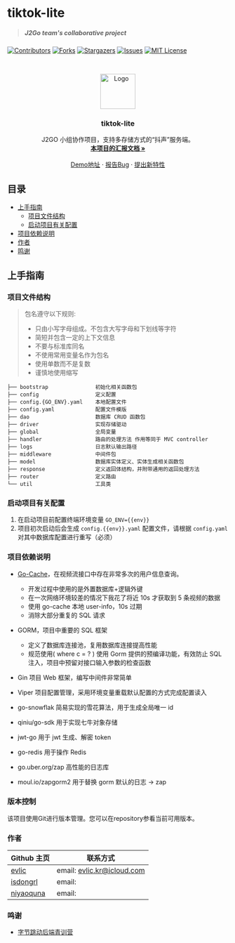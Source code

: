 # tiktok-lite

>  ##### J2Go team's collaborative project

<!-- PROJECT SHIELDS -->

[![Contributors][contributors-shield]][contributors-url]
[![Forks][forks-shield]][forks-url]
[![Stargazers][stars-shield]][stars-url]
[![Issues][issues-shield]][issues-url]
[![MIT License][license-shield]][license-url]

<!-- PROJECT LOGO -->
<br />

<p align="center">
  <a href="https://github.com/bytedance-camp-j2go/tiktok_lite_repo">
    <img src="https://avatars.githubusercontent.com/u/104659389?s=200&v=4" alt="Logo" width="80" height="80">
  </a>


  <h3 align="center">tiktok-lite</h3>
  <p align="center">
    J2GO 小组协作项目，支持多存储方式的“抖声”服务端。
    <br />
    <a href="https://r4qkym36wq.feishu.cn/docx/doxcnU7rEwbhTeauZfotujaRZTd"><strong>本项目的汇报文档 »</strong></a>
    <br />
    <br />
    <a href="https://dy.evlic.cn">Demo地址</a>
    ·
    <a href="https://github.com/bytedance-camp-j2go/tiktok_lite_repo/issues">报告Bug</a>
    ·
    <a href="https://github.com/bytedance-camp-j2go/tiktok_lite_repo/issues">提出新特性</a>
  </p>


</p>

## 目录

- [上手指南](#上手指南)
  - [项目文件结构](#项目文件结构)
  - [启动项目有关配置](#启动项目有关配置)
- [项目依赖说明](#项目依赖说明)
- [作者](#作者)
- [鸣谢](#鸣谢)

## 上手指南

### 项目文件结构

> 包名遵守以下规则:
>
> - 只由小写字母组成。不包含大写字母和下划线等字符
> - 简短并包含一定的上下文信息
> - 不要与标准库同名
> - 不使用常用变量名作为包名
> - 使用单数而不是复数
> - 谨慎地使用缩写

```
├── bootstrap           	初始化相关函数包
├── config              	定义配置
├── config.{GO_ENV}.yaml	本地配置文件
├── config.yaml         	配置文件模版
├── dao                 	数据库 CRUD 函数包
├── driver              	实现存储驱动
├── global              	全局变量
├── handler             	路由的处理方法 作用等同于 MVC controller
├── logs                	日志默认输出路径
├── middleware          	中间件包
├── model               	数据库实体定义、实体生成相关函数包
├── response            	定义返回体结构，并附带通用的返回处理方法
├── router              	定义路由
└── util                	工具类
```

### 启动项目有关配置

1. 在启动项目前配置终端环境变量 `GO_ENV={{env}}`
2. 项目初次启动后会生成 `config.{{env}}.yaml` 配置文件，请根据 `config.yaml` 对其中数据库配置进行重写（必须）

### 项目依赖说明

- [Go-Cache](https://github.com/fanjindong/go-cache)，在视频流接口中存在非常多次的用户信息查询。
  - 开发过程中使用的是外置数据库+逻辑外键
  - 在一次网络环境较差的情况下我花了将近 10s 才获取到 5 条视频的数据
  - 使用 go-cache 本地 user-info，10s 过期
  - 消除大部分重复的 SQL 请求

- GORM，项目中重要的 SQL 框架
  - 定义了数据库连接池，复用数据库连接提高性能
  - 规范使用( where c = ? ) 使用 Gorm 提供的预编译功能，有效防止 SQL 注入，项目中预留对接口输入参数的检查函数

- Gin 项目 Web 框架，编写中间件非常简单

- Viper 项目配置管理，采用环境变量重载默认配置的方式完成配置读入

- go-snowflak 简易实现的雪花算法，用于生成全局唯一 id

- qiniu/go-sdk 用于实现七牛对象存储

- jwt-go 用于 jwt 生成、解密 token

- go-redis 用于操作 Redis

- go.uber.org/zap 高性能的日志库

- moul.io/zapgorm2 用于替换 gorm 默认的日志 -> zap

### 版本控制

该项目使用Git进行版本管理。您可以在repository参看当前可用版本。

### 作者

| Github 主页                               | 联系方式                   |
| ----------------------------------------- | -------------------------- |
| [evlic](https://github.com/evlic)         | email: evlic.kr@icloud.com |
| [isdongrl](https://github.com/isdongrl)   | email:                     |
| [niyaoquna](https://github.com/niyaoquna) | email:                     |

### 鸣谢

- [字节跳动后端青训营](https://youthcamp.bytedance.com/)

<!-- links -->

[your-project-path]:shaojintian/Best_README_template
[contributors-shield]: https://img.shields.io/github/contributors/bytedance-camp-j2go/tiktok_lite_repo.svg?style=flat-square
[contributors-url]: https://github.com/bytedance-camp-j2go/tiktok_lite_repo/graphs/contributors
[forks-shield]: https://img.shields.io/github/forks/bytedance-camp-j2go/tiktok_lite_repo.svg?style=flat-square
[forks-url]: https://github.com/shaojintian/Best_README_template/network/members
[stars-shield]: https://img.shields.io/github/stars/bytedance-camp-j2go/tiktok_lite_repo.svg?style=flat-square
[stars-url]: https://github.com/shaojintian/Best_README_template/stargazers
[issues-shield]: https://img.shields.io/github/issues/bytedance-camp-j2go/tiktok_lite_repo?style=flat-square
[issues-url]: https://img.shields.io/github/issues/bytedance-camp-j2go/tiktok_lite_repo.svg
[license-shield]: https://img.shields.io/github/license/bytedance-camp-j2go/tiktok_lite_repo.svg?style=flat-square
[license-url]: https://github.com/bytedance-camp-j2go/tiktok_lite_repo/blob/master/LICENSE.txt
[linkedin-shield]: https://img.shields.io/badge/-LinkedIn-black.svg?style=flat-square&logo=linkedin&colorB=555
[linkedin-url]: https://linkedin.com/in/shaojintian
